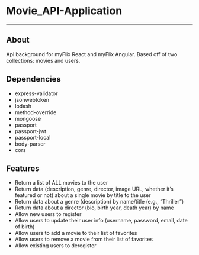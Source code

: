 # Movie_API-Application

---
## About
Api background for myFlix React and myFlix Angular. Based off of two collections: movies and users.

## Dependencies

- express-validator
- jsonwebtoken
- lodash
- method-override
- mongoose
- passport
- passport-jwt
- passport-local
- body-parser
- cors

## Features

- Return a list of ALL movies to the user
- Return data (description, genre, director, image URL, whether it’s featured or not) about a
single movie by title to the user
- Return data about a genre (description) by name/title (e.g., “Thriller”)
- Return data about a director (bio, birth year, death year) by name
- Allow new users to register
- Allow users to update their user info (username, password, email, date of birth)
- Allow users to add a movie to their list of favorites
- Allow users to remove a movie from their list of favorites
- Allow existing users to deregister

